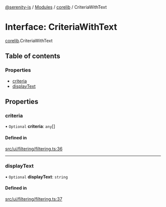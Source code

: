 [@serenity-is](../README.md) / [Modules](../modules.md) / [corelib](../modules/corelib.md) / CriteriaWithText

# Interface: CriteriaWithText

[corelib](../modules/corelib.md).CriteriaWithText

## Table of contents

### Properties

- [criteria](corelib.CriteriaWithText.md#criteria)
- [displayText](corelib.CriteriaWithText.md#displaytext)

## Properties

### criteria

• `Optional` **criteria**: `any`[]

#### Defined in

[src/ui/filtering/filtering.ts:36](https://github.com/serenity-is/serenity/blob/master/packages/corelib/src/ui/filtering/filtering.ts#L36)

___

### displayText

• `Optional` **displayText**: `string`

#### Defined in

[src/ui/filtering/filtering.ts:37](https://github.com/serenity-is/serenity/blob/master/packages/corelib/src/ui/filtering/filtering.ts#L37)

